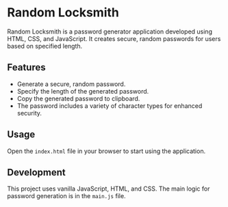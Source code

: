 # Random Locksmith

Random Locksmith is a password generator application developed using HTML, CSS, and JavaScript. It creates secure, random passwords for users based on specified length.

## Features

- Generate a secure, random password.
- Specify the length of the generated password.
- Copy the generated password to clipboard.
- The password includes a variety of character types for enhanced security.

## Usage

Open the `index.html` file in your browser to start using the application.

## Development

This project uses vanilla JavaScript, HTML, and CSS. The main logic for password generation is in the `main.js` file.
